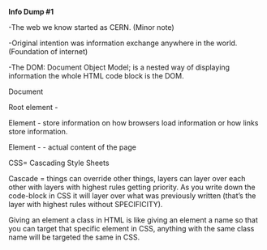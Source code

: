       

**Info Dump #1**

  

-The web we know started as CERN. (Minor note)

-Original intention was information exchange anywhere in the world. (Foundation of internet)

-The DOM: Document Object Model; is a nested way of displaying information the whole HTML code block is the DOM.

  

Document

Root element - <html>

Element - <head> store information on how browsers load information or how links store information.

Element - <body> - actual content of the page

  

CSS= Cascading Style Sheets

Cascade = things can override other things, layers can layer over each other with layers with highest rules getting priority. As you write down the code-block in CSS it will layer over what was previously written (that’s the layer with highest rules without SPECIFICITY).
  

Giving an element a class in HTML is like giving an element a name so that you can target that specific element in CSS, anything with the same class name will be targeted the same in CSS.